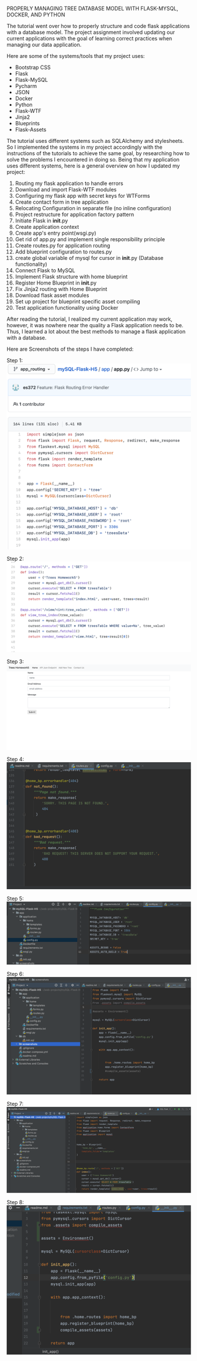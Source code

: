 
PROPERLY MANAGING TREE DATABASE MODEL WITH FLASK-MYSQL, DOCKER, AND PYTHON

The tutorial went over how to properly structure and code flask applications with a database model. The project assignment involved
updating our current applications with the goal of learning correct practices when managing our data application. 

Here are some of the systems/tools that my project uses:
- Bootstrap CSS
- Flask
- Flask-MySQL
- Pycharm
- JSON
- Docker
- Python
- Flask-WTF
- Jinja2
- Blueprints
- Flask-Assets

The tutorial uses different systems such as SQLAlchemy and stylesheets. So I implemented the systems in my project accordingly with
the instructions of the tutorials to achieve the same goal, by researching how to solve the problems I encountered in doing so. Being
that my application uses different systems, here is a general overview on how I updated my project:

1. Routing my flask application to handle errors
2. Download and import Flask-WTF modules
3. Configuring my flask app with secret keys for WTForms
4. Create contact form in tree application
5. Relocating Configuration in separate file (no inline configuration)
6. Project restructure for application factory pattern
7. Initiate Flask in __init__.py
8. Create application context
9. Create app's entry point(wsgi.py)
10. Get rid of app.py and implement single responsibility principle
11. Create routes.py for application routing
12. Add blueprint configuration to routes.py
13. create global variable of mysql for cursor in __init__.py (Database functionality)
14. Connect Flask to MySQL
15. Implement Flask structure with home blueprint
16. Register Home Blueprint in __init__.py
17. Fix Jinja2 routing with Home Blueprint
18. Download flask asset modules
19. Set up project for blueprint specific asset compiling
20. Test application functionality using Docker

After reading the tutorial, I realized my current application may work, however, it was nowhere near the quality a Flask application
needs to be. Thus, I learned a lot about the best methods to manage a flask application with a database.

Here are Screenshots of the steps I have completed:

Step 1:
![screenshot](screenshots/step1.png)

Step 2:
![screenshot](screenshots/step2.png)

Step 3:
![screenshot](screenshots/step3.png)

Step 4:
![screenshot](screenshots/step4.png)

Step 5:
![screenshot](screenshots/step5.png)

Step 6:
![screenshot](screenshots/step6.png)

Step 7: 
![screenshot](screenshots/step7.png)

Step 8:
![screenshot](screenshots/step8.png)









